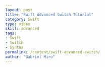 ```yaml
---
layout: post
title: "Swift Advanced Switch Tutorial"
category: Swift
type: video
skill: advanced
tags:
- Swift
- Switch
- Syntax
permalink: /content/swift-advanced-switch/
author: "Gabriel Miro"
---
```

